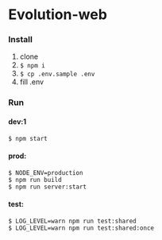 # Evolution-web

### Install
1. clone
1. ```$ npm i```
1. ```$ cp .env.sample .env```
1. fill .env

### Run

#### dev:1
```
$ npm start
```

#### prod:
```
$ NODE_ENV=production
$ npm run build
$ npm run server:start
```

#### test:
```
$ LOG_LEVEL=warn npm run test:shared
$ LOG_LEVEL=warn npm run test:shared:once
```
